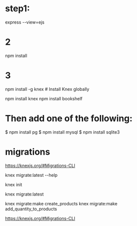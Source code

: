# step1: 
express --view=ejs

# 2
npm install

# 3
npm install -g knex              # Install Knex globally


npm install knex
npm install bookshelf

# Then add one of the following:
$ npm install pg
$ npm install mysql
$ npm install sqlite3


# migrations
https://knexjs.org/#Migrations-CLI

knex migrate:latest --help

  knex init
 
  knex migrate:latest


  knex migrate:make create_products
  knex migrate:make add_quantity_to_products


https://knexjs.org/#Migrations-CLI
